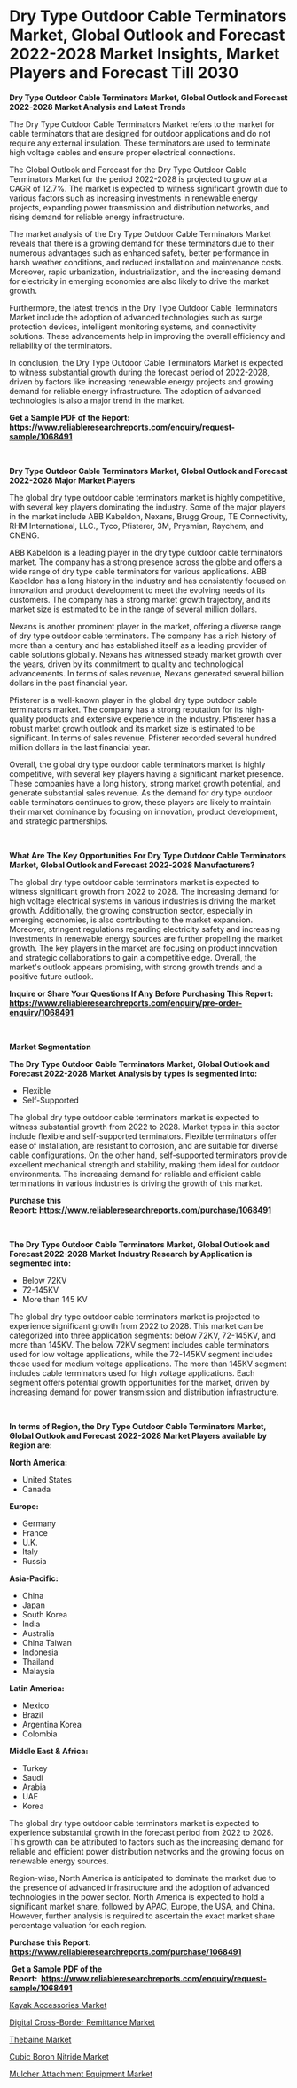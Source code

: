 <p><h1>Dry Type Outdoor Cable Terminators Market, Global Outlook and Forecast 2022-2028 Market Insights, Market Players and Forecast Till 2030</h1></p><p><strong>Dry Type Outdoor Cable Terminators Market, Global Outlook and Forecast 2022-2028 Market Analysis and Latest Trends</strong></p>
<p><p>The Dry Type Outdoor Cable Terminators Market refers to the market for cable terminators that are designed for outdoor applications and do not require any external insulation. These terminators are used to terminate high voltage cables and ensure proper electrical connections.</p><p>The Global Outlook and Forecast for the Dry Type Outdoor Cable Terminators Market for the period 2022-2028 is projected to grow at a CAGR of 12.7%. The market is expected to witness significant growth due to various factors such as increasing investments in renewable energy projects, expanding power transmission and distribution networks, and rising demand for reliable energy infrastructure.</p><p>The market analysis of the Dry Type Outdoor Cable Terminators Market reveals that there is a growing demand for these terminators due to their numerous advantages such as enhanced safety, better performance in harsh weather conditions, and reduced installation and maintenance costs. Moreover, rapid urbanization, industrialization, and the increasing demand for electricity in emerging economies are also likely to drive the market growth.</p><p>Furthermore, the latest trends in the Dry Type Outdoor Cable Terminators Market include the adoption of advanced technologies such as surge protection devices, intelligent monitoring systems, and connectivity solutions. These advancements help in improving the overall efficiency and reliability of the terminators.</p><p>In conclusion, the Dry Type Outdoor Cable Terminators Market is expected to witness substantial growth during the forecast period of 2022-2028, driven by factors like increasing renewable energy projects and growing demand for reliable energy infrastructure. The adoption of advanced technologies is also a major trend in the market.</p></p>
<p><strong>Get a Sample PDF of the Report:&nbsp; <a href="https://www.reliableresearchreports.com/enquiry/request-sample/1068491">https://www.reliableresearchreports.com/enquiry/request-sample/1068491</a></strong></p>
<p>&nbsp;</p>
<p><strong>Dry Type Outdoor Cable Terminators Market, Global Outlook and Forecast 2022-2028 Major Market Players</strong></p>
<p><p>The global dry type outdoor cable terminators market is highly competitive, with several key players dominating the industry. Some of the major players in the market include ABB Kabeldon, Nexans, Brugg Group, TE Connectivity, RHM International, LLC., Tyco, Pfisterer, 3M, Prysmian, Raychem, and CNENG.</p><p>ABB Kabeldon is a leading player in the dry type outdoor cable terminators market. The company has a strong presence across the globe and offers a wide range of dry type cable terminators for various applications. ABB Kabeldon has a long history in the industry and has consistently focused on innovation and product development to meet the evolving needs of its customers. The company has a strong market growth trajectory, and its market size is estimated to be in the range of several million dollars.</p><p>Nexans is another prominent player in the market, offering a diverse range of dry type outdoor cable terminators. The company has a rich history of more than a century and has established itself as a leading provider of cable solutions globally. Nexans has witnessed steady market growth over the years, driven by its commitment to quality and technological advancements. In terms of sales revenue, Nexans generated several billion dollars in the past financial year.</p><p>Pfisterer is a well-known player in the global dry type outdoor cable terminators market. The company has a strong reputation for its high-quality products and extensive experience in the industry. Pfisterer has a robust market growth outlook and its market size is estimated to be significant. In terms of sales revenue, Pfisterer recorded several hundred million dollars in the last financial year.</p><p>Overall, the global dry type outdoor cable terminators market is highly competitive, with several key players having a significant market presence. These companies have a long history, strong market growth potential, and generate substantial sales revenue. As the demand for dry type outdoor cable terminators continues to grow, these players are likely to maintain their market dominance by focusing on innovation, product development, and strategic partnerships.</p></p>
<p>&nbsp;</p>
<p><strong>What Are The Key Opportunities For Dry Type Outdoor Cable Terminators Market, Global Outlook and Forecast 2022-2028 Manufacturers?</strong></p>
<p><p>The global dry type outdoor cable terminators market is expected to witness significant growth from 2022 to 2028. The increasing demand for high voltage electrical systems in various industries is driving the market growth. Additionally, the growing construction sector, especially in emerging economies, is also contributing to the market expansion. Moreover, stringent regulations regarding electricity safety and increasing investments in renewable energy sources are further propelling the market growth. The key players in the market are focusing on product innovation and strategic collaborations to gain a competitive edge. Overall, the market's outlook appears promising, with strong growth trends and a positive future outlook.</p></p>
<p><strong>Inquire or Share Your Questions If Any Before Purchasing This Report: <a href="https://www.reliableresearchreports.com/enquiry/pre-order-enquiry/1068491">https://www.reliableresearchreports.com/enquiry/pre-order-enquiry/1068491</a></strong></p>
<p>&nbsp;</p>
<p><strong>Market Segmentation</strong></p>
<p><strong>The Dry Type Outdoor Cable Terminators Market, Global Outlook and Forecast 2022-2028 Market Analysis by types is segmented into:</strong></p>
<p><ul><li>Flexible</li><li>Self-Supported</li></ul></p>
<p><p>The global dry type outdoor cable terminators market is expected to witness substantial growth from 2022 to 2028. Market types in this sector include flexible and self-supported terminators. Flexible terminators offer ease of installation, are resistant to corrosion, and are suitable for diverse cable configurations. On the other hand, self-supported terminators provide excellent mechanical strength and stability, making them ideal for outdoor environments. The increasing demand for reliable and efficient cable terminations in various industries is driving the growth of this market.</p></p>
<p><strong>Purchase this Report:&nbsp;<a href="https://www.reliableresearchreports.com/purchase/1068491">https://www.reliableresearchreports.com/purchase/1068491</a></strong></p>
<p>&nbsp;</p>
<p><strong>The Dry Type Outdoor Cable Terminators Market, Global Outlook and Forecast 2022-2028 Market Industry Research by Application is segmented into:</strong></p>
<p><ul><li>Below 72KV</li><li>72-145KV</li><li>More than 145 KV</li></ul></p>
<p><p>The global dry type outdoor cable terminators market is projected to experience significant growth from 2022 to 2028. This market can be categorized into three application segments: below 72KV, 72-145KV, and more than 145KV. The below 72KV segment includes cable terminators used for low voltage applications, while the 72-145KV segment includes those used for medium voltage applications. The more than 145KV segment includes cable terminators used for high voltage applications. Each segment offers potential growth opportunities for the market, driven by increasing demand for power transmission and distribution infrastructure.</p></p>
<p>&nbsp;</p>
<p><strong>In terms of Region, the Dry Type Outdoor Cable Terminators Market, Global Outlook and Forecast 2022-2028 Market Players available by Region are:</strong></p>
<p>
    <p> <strong> North America: </strong>
        <ul>
            <li>United States</li>
            <li>Canada</li>
        </ul>
        </p> 
    <p> <strong> Europe: </strong>
        <ul>
            <li>Germany</li>
            <li>France</li>
            <li>U.K.</li>
            <li>Italy</li>
            <li>Russia</li>
        </ul>
        </p> 
    <p> <strong> Asia-Pacific: </strong>
        <ul>
            <li>China</li>
            <li>Japan</li>
            <li>South Korea</li>
            <li>India</li>
            <li>Australia</li>
            <li>China Taiwan</li>
            <li>Indonesia</li>
            <li>Thailand</li>
            <li>Malaysia</li>
        </ul>
        </p> 
    <p> <strong> Latin America: </strong>
        <ul>
            <li>Mexico</li>
            <li>Brazil</li>
            <li>Argentina Korea</li>
            <li>Colombia</li>
        </ul>
        </p> 
    <p> <strong> Middle East & Africa: </strong>
        <ul>
            <li>Turkey</li>
            <li>Saudi</li>
            <li>Arabia</li>
            <li>UAE</li>
            <li>Korea</li>
        </ul>
    </p>
    </p>
<p><p>The global dry type outdoor cable terminators market is expected to experience substantial growth in the forecast period from 2022 to 2028. This growth can be attributed to factors such as the increasing demand for reliable and efficient power distribution networks and the growing focus on renewable energy sources. </p><p>Region-wise, North America is anticipated to dominate the market due to the presence of advanced infrastructure and the adoption of advanced technologies in the power sector. North America is expected to hold a significant market share, followed by APAC, Europe, the USA, and China. However, further analysis is required to ascertain the exact market share percentage valuation for each region.</p></p>
<p><strong>Purchase this Report: <a href="https://www.reliableresearchreports.com/purchase/1068491">https://www.reliableresearchreports.com/purchase/1068491</a></strong></p>
<p>&nbsp;<strong>Get a Sample PDF of the Report:&nbsp;&nbsp;<a href="https://www.reliableresearchreports.com/enquiry/request-sample/1068491">https://www.reliableresearchreports.com/enquiry/request-sample/1068491</a></strong></p>
<p><strong></strong></p>
<p><p><a href="https://www.linkedin.com/pulse/kayak-accessories-market-size-share-global-ahcwf/">Kayak Accessories Market</a></p><p><a href="https://www.reportprime.com/digital-cross-border-remittance-r11634">Digital Cross-Border Remittance Market</a></p><p><a href="https://medium.com/@saigemarvin1946/thebaine-market-size-growth-forecast-2023-2030-cc04e47c6116">Thebaine Market</a></p><p><a href="https://medium.com/@ethelcrooks2023/cubic-boron-nitride-market-size-growth-forecast-2023-2030-10d533b88847">Cubic Boron Nitride Market</a></p><p><a href="https://www.reportprime.com/mulcher-attachment-equipment-r7585">Mulcher Attachment Equipment Market</a></p></p>